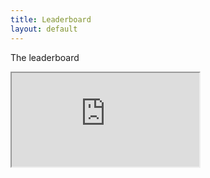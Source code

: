```yaml
---
title: Leaderboard
layout: default
---
```

The leaderboard

<iframe src="https://docs.google.com/spreadsheets/d/13t5zVTf1vR5AWj6eMageFq1gzC_HgfArUWCYzRtwBQA/pubhtml?widget=true&amp;headers=false"></iframe>
